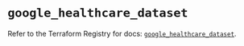 # `google_healthcare_dataset`

Refer to the Terraform Registry for docs: [`google_healthcare_dataset`](https://registry.terraform.io/providers/hashicorp/google/6.49.2/docs/resources/healthcare_dataset).
